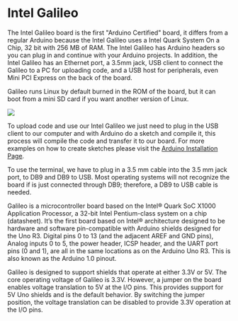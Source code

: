 # Intel Galileo


The Intel Galileo board is the first "Arduino Certified" board, it differs from a regular Arduino because the Intel Galileo uses a Intel Quark System On a Chip, 32 bit with 256 MB of RAM. The Intel Galileo has Arduino headers so you can plug in and continue with your Arduino projects. In addition, the Intel Galileo has an Ethernet port, a 3.5mm jack, USB client to connect the Galileo to a PC for uploading code, and a USB host for peripherals, even Mini PCI Express on the back of the board.

Galileo runs Linux by default burned in the ROM of the board, but it can boot from a mini SD card if you want another version of Linux.


![](https://cdn.sparkfun.com/assets/f/0/3/2/5/52e14c29ce395f7d3b8b4567.png)


To upload code and use our Intel Galileo we just need to plug in the USB client to our computer and with Arduino do a sketch and compile it, this process will compile the code and transfer it to our board. For more examples on how to create sketches please visit the [Arduino Installation Page](https://software.intel.com/en-us/get-started-arduino-install).


To use the terminal, we have to plug in a 3.5 mm cable into the 3.5 mm jack port, to DB9 and DB9 to USB. Most operating systems will not recognize the board if is just connected through DB9; therefore, a DB9 to USB cable is needed.



Galileo is a microcontroller board based on the Intel® Quark SoC X1000 Application Processor, a 32-bit Intel Pentium-class system on a chip (datasheet). It’s the first board based on Intel® architecture designed to be hardware and software pin-compatible with Arduino shields designed for the Uno R3. Digital pins 0 to 13 (and the adjacent AREF and GND pins), Analog inputs 0 to 5, the power header, ICSP header, and the UART port pins (0 and 1), are all in the same locations as on the Arduino Uno R3. This is also known as the Arduino 1.0 pinout.

Galileo is designed to support shields that operate at either 3.3V or 5V. The core operating voltage of Galileo is 3.3V. However, a jumper on the board enables voltage translation to 5V at the I/O pins. This provides support for 5V Uno shields and is the default behavior. By switching the jumper position, the voltage translation can be disabled to provide 3.3V operation at the I/O pins.